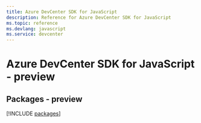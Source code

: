 ```yaml
---
title: Azure DevCenter SDK for JavaScript
description: Reference for Azure DevCenter SDK for JavaScript
ms.topic: reference
ms.devlang: javascript
ms.service: devcenter
---
```

# Azure DevCenter SDK for JavaScript - preview
## Packages - preview
[!INCLUDE [packages](devcenter-index.md)]

